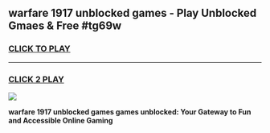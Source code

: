 
## warfare 1917 unblocked games - Play Unblocked Gmaes & Free #tg69w
<h3>
<a href="https://news.freeplayer.one?title=warfare_1917_unblocked_games&ref=03M">CLICK TO PLAY</a></h3>
<hr>

<h3>
<a href="https://news.freeplayer.one?title=warfare_1917_unblocked_games&ref=03M">CLICK 2 PLAY</a>
  
</h3>

<a href="https://news.freeplayer.one?title=warfare_1917_unblocked_games&ref=03M"><img src="https://clearcache.store/games.png"></a>


**warfare 1917 unblocked games games unblocked: Your Gateway to Fun and Accessible Online Gaming**
